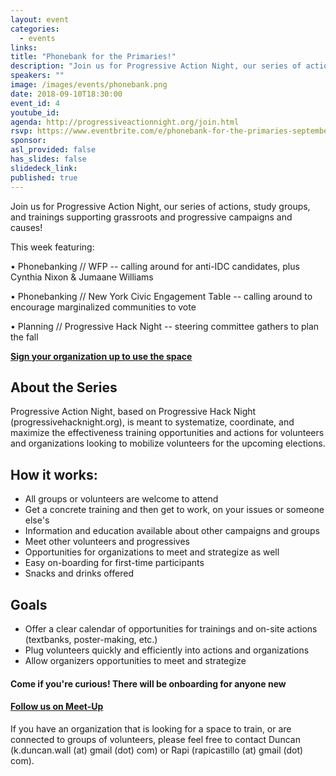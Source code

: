 ```yaml
---
layout: event
categories:
  - events
links:
title: "Phonebank for the Primaries!"
description: "Join us for Progressive Action Night, our series of actions, study groups, and trainings supporting grassroots and progressive campaigns and causes!"
speakers: ""
image: /images/events/phonebank.png
date: 2018-09-10T18:30:00
event_id: 4
youtube_id:
agenda: http://progressiveactionnight.org/join.html
rsvp: https://www.eventbrite.com/e/phonebank-for-the-primaries-september-10-2018-tickets-49864123937
sponsor:
asl_provided: false
has_slides: false
slidedeck_link:
published: true
---
```


Join us for Progressive Action Night, our series of actions, study groups, and trainings supporting grassroots and progressive campaigns and causes!

This week featuring:

• Phonebanking // WFP -- calling around for anti-IDC candidates, plus Cynthia Nixon & Jumaane Williams

• Phonebanking // New York Civic Engagement Table -- calling around to encourage marginalized communities to vote

• Planning // Progressive Hack Night -- steering committee gathers to plan the fall

[**Sign your organization up to use the space**](https://docs.google.com/forms/d/199tNQLkHzXmQKWTVkgRLsbKZ35_J3g5jgDVBFrVSBrQ/edit)

## About the Series
Progressive Action Night, based on Progressive Hack Night (progressivehacknight.org), is meant to systematize, coordinate, and maximize the effectiveness training opportunities and actions for volunteers and organizations looking to mobilize volunteers for the upcoming elections.

## How it works:

- All groups or volunteers are welcome to attend
- Get a concrete training and then get to work, on your issues or someone else's
- Information and education available about other campaigns and groups
- Meet other volunteers and progressives
- Opportunities for organizations to meet and strategize as well
- Easy on-boarding for first-time participants
- Snacks and drinks offered

## Goals
- Offer a clear calendar of opportunities for trainings and on-site actions (textbanks, poster-making, etc.)
- Plug volunteers quickly and efficiently into actions and organizations
- Allow organizers opportunities to meet and strategize

#### **Come if you're curious! There will be onboarding for anyone new**

#### **[Follow us on Meet-Up](//www.meetup.com/Progressive-Action-Nights)**

If you have an organization that is looking for a space to train, or are connected to groups of volunteers, please feel free to contact Duncan (k.duncan.wall (at) gmail (dot) com) or Rapi (rapicastillo (at) gmail (dot) com).
